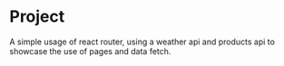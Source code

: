 # Project
A simple usage of react router, using a weather api and products api to showcase the use of pages and data fetch.
